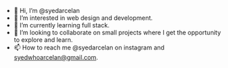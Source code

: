 - 👋 Hi, I’m @syedarcelan
- 👀 I’m interested in web design and development.
- 🌱 I’m currently learning full stack.
- 💞️ I’m looking to collaborate on small projects where I get the opportunity to explore and learn.
- 📫 How to reach me @syedarcelan on instagram and syedwhoarcelan@gmail.com.

<!---
syedarcelan/syedarcelan is a ✨ special ✨ repository because its `README.md` (this file) appears on your GitHub profile.
You can click the Preview link to take a look at your changes.
--->
